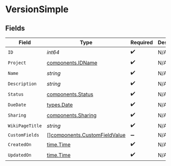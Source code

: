 # VersionSimple


## Fields

| Field                                                                        | Type                                                                         | Required                                                                     | Description                                                                  |
| ---------------------------------------------------------------------------- | ---------------------------------------------------------------------------- | ---------------------------------------------------------------------------- | ---------------------------------------------------------------------------- |
| `ID`                                                                         | *int64*                                                                      | :heavy_check_mark:                                                           | N/A                                                                          |
| `Project`                                                                    | [components.IDName](../../models/components/idname.md)                       | :heavy_check_mark:                                                           | N/A                                                                          |
| `Name`                                                                       | *string*                                                                     | :heavy_check_mark:                                                           | N/A                                                                          |
| `Description`                                                                | *string*                                                                     | :heavy_check_mark:                                                           | N/A                                                                          |
| `Status`                                                                     | [components.Status](../../models/components/status.md)                       | :heavy_check_mark:                                                           | N/A                                                                          |
| `DueDate`                                                                    | [types.Date](../../types/date.md)                                            | :heavy_check_mark:                                                           | N/A                                                                          |
| `Sharing`                                                                    | [components.Sharing](../../models/components/sharing.md)                     | :heavy_check_mark:                                                           | N/A                                                                          |
| `WikiPageTitle`                                                              | *string*                                                                     | :heavy_check_mark:                                                           | N/A                                                                          |
| `CustomFields`                                                               | [][components.CustomFieldValue](../../models/components/customfieldvalue.md) | :heavy_minus_sign:                                                           | N/A                                                                          |
| `CreatedOn`                                                                  | [time.Time](https://pkg.go.dev/time#Time)                                    | :heavy_check_mark:                                                           | N/A                                                                          |
| `UpdatedOn`                                                                  | [time.Time](https://pkg.go.dev/time#Time)                                    | :heavy_check_mark:                                                           | N/A                                                                          |